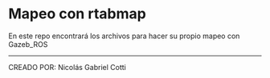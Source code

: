 <h1>Mapeo con rtabmap</h1>
<p>En este repo encontrará los archivos para hacer su propio mapeo con Gazeb_ROS</p>
<hr/>
<p>CREADO POR: Nicolás Gabriel Cotti</p>
